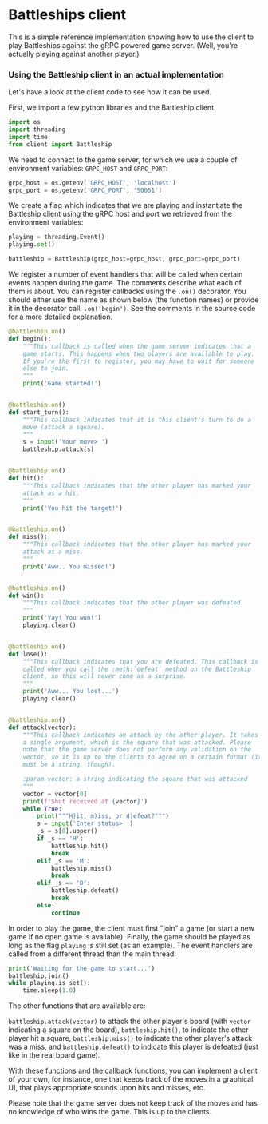 # Battleships client

This is a simple reference implementation showing how to use the client to play Battleships against the gRPC
powered game server. (Well, you're actually playing against another player.)

### Using the Battleship client in an actual implementation

Let's have a look at the client code to see how it can be used.

First, we import a few python libraries and the Battleship client.

```python
import os
import threading
import time
from client import Battleship
```

We need to connect to the game server, for which we use a couple of environment variables: `GRPC_HOST` and `GRPC_PORT`:

```python
grpc_host = os.getenv('GRPC_HOST', 'localhost')
grpc_port = os.getenv('GRPC_PORT', '50051')
```

We create a flag which indicates that we are playing and instantiate the Battleship client using the gRPC host and port
we retrieved from the environment variables:

```python
playing = threading.Event()
playing.set()

battleship = Battleship(grpc_host=grpc_host, grpc_port=grpc_port)
```

We register a number of event handlers that will be called when certain events happen during the game. The comments
describe what each of them is about. You can register callbacks using the `.on()` decorator. You should either use the
name as shown below (the function names) or provide it in the decorator call: `.on('begin')`. See the comments in the
source code for a more detailed explanation.

```python
@battleship.on()
def begin():
    """This callback is called when the game server indicates that a
    game starts. This happens when two players are available to play.
    If you're the first to register, you may have to wait for someone
    else to join.
    """
    print('Game started!')


@battleship.on()
def start_turn():
    """This callback indicates that it is this client's turn to do a
    move (attack a square). 
    """
    s = input('Your move> ')
    battleship.attack(s)


@battleship.on()
def hit():
    """This callback indicates that the other player has marked your
    attack as a hit.
    """
    print('You hit the target!')


@battleship.on()
def miss():
    """This callback indicates that the other player has marked your
    attack as a miss.
    """
    print('Aww.. You missed!')


@battleship.on()
def win():
    """This callback indicates that the other player was defeated.
    """
    print('Yay! You won!')
    playing.clear()


@battleship.on()
def lose():
    """This callback indicates that you are defeated. This callback is
    called when you call the :meth:`defeat` method on the Battleship
    client, so this will never come as a surprise.
    """
    print('Aww... You lost...')
    playing.clear()


@battleship.on()
def attack(vector):
    """This callback indicates an attack by the other player. It takes
    a single argument, which is the square that was attacked. Please
    note that the game server does not perform any validation on the
    vector, so it is up to the clients to agree on a certain format (it
    must be a string, though).

    :param vector: a string indicating the square that was attacked
    """
    vector = vector[0]
    print(f'Shot received at {vector}')
    while True:
        print("""H)it, m)iss, or d)efeat?""")
        s = input('Enter status> ')
        _s = s[0].upper()
        if _s == 'H':
            battleship.hit()
            break
        elif _s == 'M':
            battleship.miss()
            break
        elif _s == 'D':
            battleship.defeat()
            break
        else:
            continue
```

In order to play the game, the client must first "join" a game (or start a new game if no open game is available).
Finally, the game should be played as long as the flag `playing` is still set (as an example). The event handlers
are called from a different thread than the main thread.

```python
print('Waiting for the game to start...')
battleship.join()
while playing.is_set():
    time.sleep(1.0)
```

The other functions that are available are:

`battleship.attack(vector)` to attack the other player's board (with `vector` indicating a square on the board),
`battleship.hit()`, to indicate the other player hit a square,
`battleship.miss()` to indicate the other player's attack was a miss, and
`battleship.defeat()` to indicate this player is defeated (just like in the real board game).

With these functions and the callback functions, you can implement a client of your own, for instance, one that
keeps track of the moves in a graphical UI, that plays appropriate sounds upon hits and misses, etc.

Please note that the game server does not keep track of the moves and has no knowledge of who wins the game. This
is up to the clients. 
